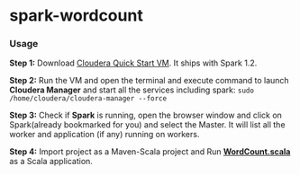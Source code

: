 # spark-wordcount

### Usage

**Step 1:** Download [Cloudera Quick Start VM][1]. It ships with Spark 1.2.

**Step 2:** Run the VM and open the terminal and execute command to launch **Cloudera Manager** and start all the services including spark:
```sudo /home/cloudera/cloudera-manager --force```

**Step 3:** Check if **Spark** is running, open the browser window and click on Spark(already bookmarked for you) and select the Master. It will list all the worker and application (if any) running on workers.

**Step 4:** Import project as a Maven-Scala project and Run **[WordCount.scala][2]** as a Scala application.

[1]: http://www.cloudera.com/content/www/en-us/documentation/enterprise/latest/topics/cloudera_quickstart_vm.html
[2]: https://github.com/arpitaggarwal/spark-wordcount/blob/master/src/main/scala/com/test/WordCount.scala

